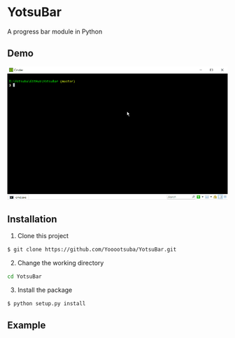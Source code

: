 # YotsuBar

A progress bar module in Python

## Demo

![image](https://github.com/Yooootsuba/YotsuBar/blob/master/demo.gif)

## Installation

1. Clone this project

```sh
$ git clone https://github.com/Yooootsuba/YotsuBar.git
```

2. Change the working directory

```sh
cd YotsuBar
```

3. Install the package

```sh
$ python setup.py install
```

## Example

